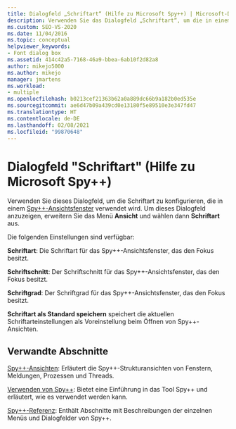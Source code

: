 ```yaml
---
title: Dialogfeld „Schriftart“ (Hilfe zu Microsoft Spy++) | Microsoft-Dokumentation
description: Verwenden Sie das Dialogfeld „Schriftart“, um die in einem Spy++-Ansichtsfenster verwendete Schriftart zu konfigurieren. Dieser Artikel bietet Details zur Verwendung.
ms.custom: SEO-VS-2020
ms.date: 11/04/2016
ms.topic: conceptual
helpviewer_keywords:
- Font dialog box
ms.assetid: 414c42a5-7168-46a9-bbea-6ab10f2d82a8
author: mikejo5000
ms.author: mikejo
manager: jmartens
ms.workload:
- multiple
ms.openlocfilehash: b0213cef21363b62a0a889dc66b9a182b0ed535e
ms.sourcegitcommit: ae6d47b09a439cd0e13180f5e89510e3e347fd47
ms.translationtype: HT
ms.contentlocale: de-DE
ms.lasthandoff: 02/08/2021
ms.locfileid: "99870648"
---
```

# <a name="font-dialog-box-microsoft-spy-help"></a>Dialogfeld "Schriftart" (Hilfe zu Microsoft Spy++)
Verwenden Sie dieses Dialogfeld, um die Schriftart zu konfigurieren, die in einem [Spy++-Ansichtsfenster](../debugger/spy-increment-views.md) verwendet wird. Um dieses Dialogfeld anzuzeigen, erweitern Sie das Menü **Ansicht** und wählen dann **Schriftart** aus.

 Die folgenden Einstellungen sind verfügbar:

 **Schriftart**: Die Schriftart für das Spy++-Ansichtsfenster, das den Fokus besitzt.

 **Schriftschnitt**: Der Schriftschnitt für das Spy++-Ansichtsfenster, das den Fokus besitzt.

 **Schriftgrad**: Der Schriftgrad für das Spy++-Ansichtsfenster, das den Fokus besitzt.

 **Schriftart als Standard speichern** speichert die aktuellen Schriftarteinstellungen als Voreinstellung beim Öffnen von Spy++-Ansichten.

## <a name="related-sections"></a>Verwandte Abschnitte
 [Spy++-Ansichten](../debugger/spy-increment-views.md): Erläutert die Spy++-Strukturansichten von Fenstern, Meldungen, Prozessen und Threads.

 [Verwenden von Spy++](../debugger/using-spy-increment.md): Bietet eine Einführung in das Tool Spy++ und erläutert, wie es verwendet werden kann.

 [Spy++-Referenz](../debugger/spy-increment-reference.md): Enthält Abschnitte mit Beschreibungen der einzelnen Menüs und Dialogfelder von Spy++.